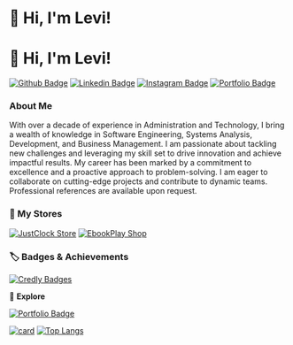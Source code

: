# 👋 Hi, I'm Levi!

# 👋 Hi, I'm Levi!

[![Github Badge](https://img.shields.io/badge/-Github-000?style=flat-square&logo=Github&logoColor=white&link=https://github.com/LeviLucena)](https://github.com/LeviLucena)
[![Linkedin Badge](https://img.shields.io/badge/-LinkedIn-blue?style=flat-square&logo=Linkedin&logoColor=white&link=https://www.linkedin.com/in/levilucena/)](https://www.linkedin.com/in/levilucena/)
[![Instagram Badge](https://img.shields.io/badge/-Instagram-E4405F?style=flat-square&logo=Instagram&logoColor=white&link=https://www.instagram.com/levi.lucena/)](https://www.instagram.com/levi.lucena/)
[![Portfolio Badge](https://img.shields.io/badge/-Portfolio-000?style=flat-square&logo=Portfolio&logoColor=white&link=https://levilucena.github.io/portfolio/)](https://levilucena.github.io/portfolio/)

### About Me

With over a decade of experience in Administration and Technology, I bring a wealth of knowledge in Software Engineering, Systems Analysis, Development, and Business Management. I am passionate about tackling new challenges and leveraging my skill set to drive innovation and achieve impactful results. My career has been marked by a commitment to excellence and a proactive approach to problem-solving. I am eager to collaborate on cutting-edge projects and contribute to dynamic teams. Professional references are available upon request.

### 🛒 My Stores

[![JustClock Store](https://img.shields.io/badge/JustClock_Store-000?style=flat-square&logo=clock&logoColor=white&link=https://www.justclock.store/)](https://www.justclock.store/)
[![EbookPlay Shop](https://img.shields.io/badge/EbookPlay_Shop-000?style=flat-square&logo=book&logoColor=white&link=https://ebookplay.kpages.online/shop)](https://ebookplay.kpages.online/shop)

### 🏷️ Badges & Achievements

[![Credly Badges](https://img.shields.io/badge/Credly_Badges-000?style=flat-square&logo=badge&logoColor=white&link=https://www.credly.com/users/levi-gustavo-oliveira-lucena)](https://www.credly.com/users/levi-gustavo-oliveira-lucena)

🔗 **Explore** 

[![Portfolio Badge](https://img.shields.io/badge/-Portfolio-000?style=flat-square&logo=Portfolio&logoColor=white&link=https://levilucena.github.io/portfolio/)](https://levilucena.github.io/portfolio/)

[![card](https://github-readme-stats.vercel.app/api?username=LeviLucena&theme=default&show_icons=true)](https://github.com/LeviLucena)
[![Top Langs](https://github-readme-stats.vercel.app/api/top-langs/?username=levilucena&hide=html&layout=compact&theme=default)](https://github.com/levilucena/github-readme-stats)
